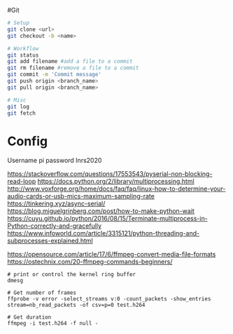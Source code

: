#Git
```bash
# Setup
git clone <url>
git checkout -b <name>

# Workflow
git status
git add filename #add a file to a commit
git rm filename #remove a file to a commit
git commit -m 'Commit message'
git push origin <branch_name>
git pull origin <branch_name>

# Misc
git log
git fetch 
```

# Config
Username pi
password Inrs2020

https://stackoverflow.com/questions/17553543/pyserial-non-blocking-read-loop
https://docs.python.org/2/library/multiprocessing.html
http://www.voxforge.org/home/docs/faq/faq/linux-how-to-determine-your-audio-cards-or-usb-mics-maximum-sampling-rate
https://tinkering.xyz/async-serial/
https://blog.miguelgrinberg.com/post/how-to-make-python-wait
https://cuyu.github.io/python/2016/08/15/Terminate-multiprocess-in-Python-correctly-and-gracefully
https://www.infoworld.com/article/3315121/python-threading-and-subprocesses-explained.html

https://opensource.com/article/17/6/ffmpeg-convert-media-file-formats
https://ostechnix.com/20-ffmpeg-commands-beginners/

```
# print or control the kernel ring buffer
dmesg
```

```
# Get number of frames
ffprobe -v error -select_streams v:0 -count_packets -show_entries stream=nb_read_packets -of csv=p=0 test.h264

# Get duration
ffmpeg -i test.h264 -f null -

```